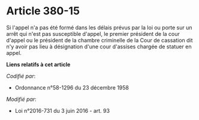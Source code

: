 # Article 380-15

Si l'appel n'a pas été formé dans les délais prévus par la loi ou porte sur un arrêt qui n'est pas susceptible d'appel, le
premier président de la cour d'appel ou le président de la chambre criminelle de la Cour de cassation dit n'y avoir pas lieu
à désignation d'une cour d'assises chargée de statuer en appel.

**Liens relatifs à cet article**

_Codifié par_:

  - Ordonnance n°58-1296 du 23 décembre 1958

_Modifié par_:

  - Loi n°2016-731 du 3 juin 2016 - art. 93
